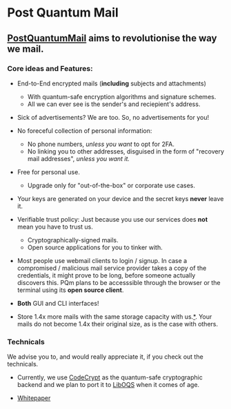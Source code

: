 # Post Quantum Mail

## [PostQuantumMail](https://www.postquantummail.com) aims to revolutionise the way we mail.

### Core ideas and Features:

* End-to-End encrypted mails (**including** subjects and attachments)
  * With quantum-safe encryption algorithms and signature schemes.
  * All we can ever see	is the sender's and reciepient's address.

* Sick of advertisements? We are too. So, no advertisements for you!

* No foreceful collection of personal information:
  * No phone numbers, *unless you want* to opt for 2FA.
  * No linking you to other addresses, disguised in the form of "recovery mail addresses", *unless you want it.*

* Free for personal use.
  * Upgrade only for "out-of-the-box" or corporate use cases.

* Your keys are generated on your device and the secret keys **never** leave it.

* Verifiable trust policy: Just because you use our services does **not** mean you have to trust us.
	* Cryptographically-signed mails.
	* Open source applications for you to tinker with.

* Most people use webmail clients to login / signup. In case a compromised / malicious mail service provider takes a copy of the credentials,
	it might prove to be long, before someone actually discovers this. PQm plans to be accesssible through the browser or the terminal using its **open source client**.

* **Both** GUI and CLI interfaces!

* Store 1.4x more mails with the same storage capacity with us.[*](http://www.postquantummail.com/faq/#1.4). 
Your mails do not become 1.4x their original size, as is the case with others.

### Technicals

We advise you to, and would really appreciate it, if you check out the technicals.

* Currently, we use [CodeCrypt](https://github.com/exaexa/codecrypt) as the quantum-safe cryptographic backend and we plan to port it to [LibOQS](https://github.com/open-quantum-safe/liboqs) when it comes of age.

* [Whitepaper](https://wwww.postquantummail.com/technical/technical-whitepaper-latest.pdf)
